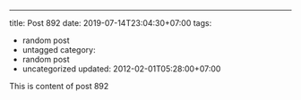 ---
title: Post 892
date: 2019-07-14T23:04:30+07:00
tags:
  - random post
  - untagged
category:
  - random post
  - uncategorized
updated: 2012-02-01T05:28:00+07:00

This is content of post 892